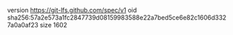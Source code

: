version https://git-lfs.github.com/spec/v1
oid sha256:57a2e573a1fc2847739d08159983588e22a7bed5ce6e82c1606d3327a0a0af23
size 1602
